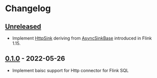 # Changelog

## [Unreleased]

- Implement [HttpSink](src/main/java/com/getindata/connectors/http/sink/HttpSink.java) deriving from [AsyncSinkBase](https://cwiki.apache.org/confluence/display/FLINK/FLIP-171%3A+Async+Sink) introduced in Flink 1.15.

## [0.1.0] - 2022-05-26

-   Implement baisc support for Http connector for Flink SQL

[Unreleased]: https://github.com/getindata/flink-http-connector/compare/0.1.0...HEAD

[0.1.0]: https://github.com/getindata/flink-http-connector/compare/dfe9bfeaa73e77b1de14cd0cb0546a925583e23e...0.1.0
